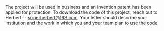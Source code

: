 The project will be used in business and an invention patent has been applied for protection. To download the code of this project, reach out to Herbert  --  superherbert@163.com. Your letter should describe your institution and the work in which you and your team plan to use the code.

